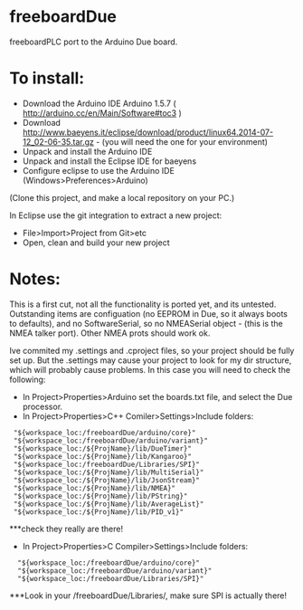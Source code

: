 freeboardDue
============

freeboardPLC port to the Arduino Due board.

To install:
===========

* Download the Arduino IDE Arduino 1.5.7 ( http://arduino.cc/en/Main/Software#toc3 )
* Download http://www.baeyens.it/eclipse/download/product/linux64.2014-07-12_02-06-35.tar.gz - (you will need the one for your environment)
* Unpack and install the Arduino IDE
* Unpack and install the Eclipse IDE for baeyens
* Configure eclipse to use the Arduino IDE (Windows>Preferences>Arduino)

(Clone this project, and make a local repository on your PC.)

In Eclipse use the git integration to extract a new project:
* File>Import>Project from Git>etc
* Open, clean and build your new project

Notes:
======

This is a first cut, not all the functionality is ported yet, and its untested. Outstanding items are configuation (no EEPROM in Due, so it always boots to defaults), and no SoftwareSerial, so no NMEASerial object - (this is the NMEA talker port). Other NMEA prots should work ok.

Ive commited my .settings and .cproject files, so your project should be fully set up. But the .settings may cause your project to look for my dir structure, which will probably cause problems. In this case you will need to check the following:

* In Project>Properties>Arduino set the boards.txt file, and select the Due processor.
* In Project>Properties>C++ Comiler>Settings>Include folders:
 ```
  "${workspace_loc:/freeboardDue/arduino/core}"
  "${workspace_loc:/freeboardDue/arduino/variant}"
  "${workspace_loc:/${ProjName}/lib/DueTimer}"
  "${workspace_loc:/${ProjName}/lib/Kangaroo}"
  "${workspace_loc:/freeboardDue/Libraries/SPI}"
  "${workspace_loc:/${ProjName}/lib/MultiSerial}"
  "${workspace_loc:/${ProjName}/lib/JsonStream}"
  "${workspace_loc:/${ProjName}/lib/NMEA}"
  "${workspace_loc:/${ProjName}/lib/PString}"
  "${workspace_loc:/${ProjName}/lib/AverageList}"
  "${workspace_loc:/${ProjName}/lib/PID_v1}"
```

***check they really are there!

* In Project>Properties>C Compiler>Settings>Include folders:
```
  "${workspace_loc:/freeboardDue/arduino/core}"
  "${workspace_loc:/freeboardDue/arduino/variant}"
  "${workspace_loc:/freeboardDue/Libraries/SPI}"
```

***Look in your /freeboardDue/Libraries/, make sure SPI is actually there!